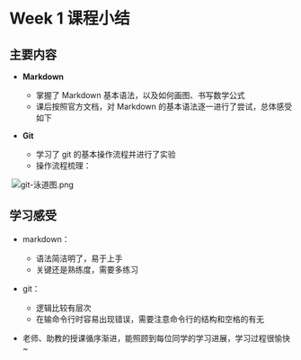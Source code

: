 # Week 1 课程小结

## 主要内容

+ **Markdown**
  + 掌握了  Markdown 基本语法，以及如何画图、书写数学公式
  + 课后按照官方文档，对 Markdown 的基本语法逐一进行了尝试，总体感受如下

+ **Git**
  + 学习了 git 的基本操作流程并进行了实验
  + 操作流程梳理：

​      ![git-泳道图.png](https://i.loli.net/2021/02/28/KL1MPWz2H3cl7v4.png)

## 学习感受

+ markdown：
  + 语法简洁明了，易于上手
  + 关键还是熟练度，需要多练习
+ git：
  +  逻辑比较有层次
  + 在输命令行时容易出现错误，需要注意命令行的结构和空格的有无

+ 老师、助教的授课循序渐进，能照顾到每位同学的学习进展，学习过程很愉快~